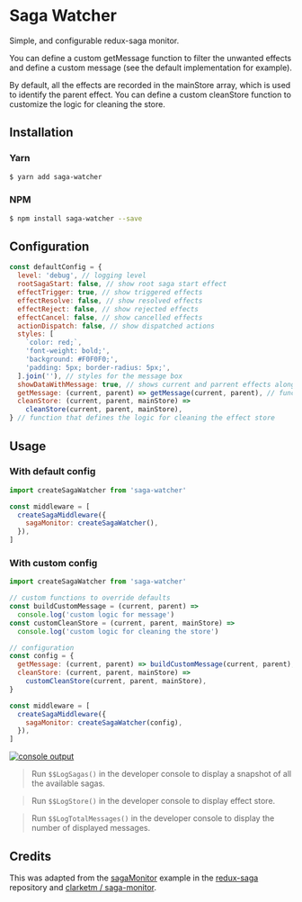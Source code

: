 # Saga Watcher

Simple, and configurable redux-saga monitor.

You can define a custom getMessage function to filter the unwanted effects and define a custom message (see the default implementation for example).

By default, all the effects are recorded in the mainStore array, which is used to identify the parent effect. You can define a custom cleanStore function to customize the logic for cleaning the store.

## Installation

### Yarn

```bash
$ yarn add saga-watcher
```

### NPM

```bash
$ npm install saga-watcher --save
```

## Configuration

```js
const defaultConfig = {
  level: 'debug', // logging level
  rootSagaStart: false, // show root saga start effect
  effectTrigger: true, // show triggered effects
  effectResolve: false, // show resolved effects
  effectReject: false, // show rejected effects
  effectCancel: false, // show cancelled effects
  actionDispatch: false, // show dispatched actions
  styles: [
    `color: red;`,
    'font-weight: bold;',
    'background: #F0F0F0;',
    'padding: 5px; border-radius: 5px;',
  ].join(''), // styles for the message box
  showDataWithMessage: true, // shows current and parrent effects along with the message
  getMessage: (current, parent) => getMessage(current, parent), // function that receives current and parent effects and lets you filter the effects and define a custom message
  cleanStore: (current, parent, mainStore) =>
    cleanStore(current, parent, mainStore),
} // function that defines the logic for cleaning the effect store
```

## Usage

### With default config

```js
import createSagaWatcher from 'saga-watcher'

const middleware = [
  createSagaMiddleware({
    sagaMonitor: createSagaWatcher(),
  }),
]
```

### With custom config

```js
import createSagaWatcher from 'saga-watcher'

// custom functions to override defaults
const buildCustomMessage = (current, parent) =>
  console.log('custom logic for message')
const customCleanStore = (current, parent, mainStore) =>
  console.log('custom logic for cleaning the store')

// configuration
const config = {
  getMessage: (current, parent) => buildCustomMessage(current, parent),
  cleanStore: (current, parent, mainStore) =>
    customCleanStore(current, parent, mainStore),
}

const middleware = [
  createSagaMiddleware({
    sagaMonitor: createSagaWatcher(config),
  }),
]
```

[![console output](https://lh4.googleusercontent.com/QDEZAYOyulWodm3Z-08wNXwE-WhSe4RQ5iAtkkFsFTzbn88nZMbI9QPfEI1mlnQnhQgOjmvRmR6KiQKK0QTH=w1920-h902)]()

> Run `$$LogSagas()` in the developer console to display a snapshot of all the available sagas.

> Run `$$LogStore()` in the developer console to display effect store.

> Run `$$LogTotalMessages()` in the developer console to display the number of displayed messages.

## Credits

This was adapted from the [sagaMonitor](https://github.com/redux-saga/redux-saga/blob/master/examples/sagaMonitor/index.js) example in the [redux-saga](https://github.com/redux-saga/redux-saga) repository and [clarketm
/
saga-monitor](https://github.com/clarketm/saga-monitor).
